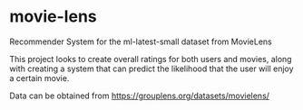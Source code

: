 # movie-lens
Recommender System for the ml-latest-small dataset from MovieLens

This project looks to create overall ratings for both users and movies, along with creating a system that can predict the likelihood that the user will enjoy a certain movie.

Data can be obtained from https://grouplens.org/datasets/movielens/ 
